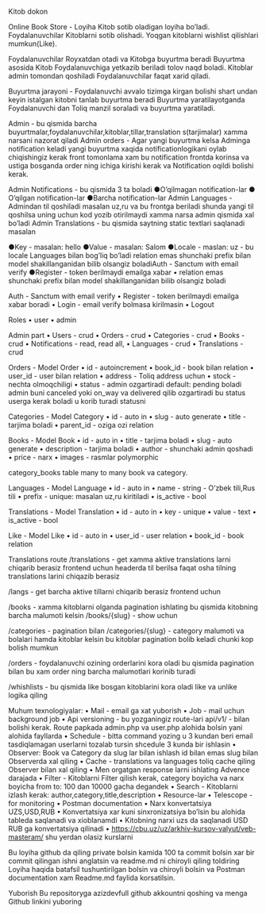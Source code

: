Kitob dokon  

Online Book Store - Loyiha Kitob sotib oladigan
loyiha bo’ladi. Foydalanuvchilar Kitoblarni sotib
olishadi. Yoqgan kitoblarni wishlist qilishlari
mumkun(Like).


Foydalanuvchilar Royxatdan otadi va Kitobga
buyurtma beradi Buyurtma asosida Kitob
Foydalanuvchiga yetkazib beriladi tolov naqd boladi.
Kitoblar admin tomondan qoshiladi Foydalanuvchilar
faqat xarid qiladi.

Buyurtma jarayoni - Foydalanuvchi avvalo tizimga
kirgan bolishi shart undan keyin istalgan kitobni
tanlab buyurtma beradi Buyurtma yaratilayotganda
Foydalanuvchi dan Toliq manzil soraladi va
buyurtma yaratiladi.

Admin - bu qismida barcha
buyurtmalar,foydalanuvchilar,kitoblar,tillar,translation
s(tarjimalar) xamma narsani nazorat qiladi
Admin orders - Agar yangi buyurtma kelsa Adminga
notification keladi yangi buyurtma xaqida notificationlogikani oylab chiqishingiz kerak front tomonlama
xam bu notification frontda korinsa va ustiga
bosganda order ning ichiga kirishi kerak va
Notification oqildi bolishi kerak.

Admin Notifications - bu qismida 3 ta boladi
●​O’qilmagan notification-lar
●​O’qilgan notification-lar
●​Barcha notification-lar
Admin Languages - Admindan til qoshiladi masalan
uz,ru va bu frontga beriladi shunda yangi til qoshilsa
uning uchun kod yozib otirilmaydi xamma narsa
admin qismida xal bo’ladi
Admin Translations - bu qismida saytning static
textlari saqlanadi masalan

●​Key - masalan: hello
●​Value - masalan: Salom
●​Locale - maslan: uz - bu locale Languages bilan
bog’liq bo’ladi relation emas shunchaki prefix
bilan model shakillanganidan bilib olsangiz
boladiAuth - Sanctum with email verify
●​Register - token berilmaydi emailga xabar
    • relation emas shunchaki prefix bilan model shakillanganidan bilib olsangiz boladi




Auth - Sanctum with email verify
    • Register - token berilmaydi emailga xabar boradi
    • Login - email verify bolmasa kirilmasin
    • Logout

Roles
    • user
    • admin

Admin part
    • Users - crud
    • Orders - crud
    • Categories - crud
    • Books - crud
    • Notifications - read, read all,
    • Languages - crud
    • Translations - crud

Orders - Model Order
    • id - autoincrement
    • book_id - book bilan relation
    • user_id - user bilan relation
    • address - Toliq address uchun
    • stock - nechta olmoqchiligi
    • status - admin ozgartiradi default: pending boladi admin buni canceled yoki on_way va delivered qilib ozgartiradi bu status userga kerak boladi u korib turadi statusni

Categories - Model Category
    • id - auto in
    • slug - auto generate
    • title - tarjima boladi
    • parent_id - oziga ozi relation 

Books - Model Book
    • id - auto in
    • title - tarjima boladi
    • slug - auto generate
    • description - tarjima boladi 
    • author - shunchaki admin qoshadi 
    • price - narx 
    • images - rasmlar polymorphic

category_books table many to many book va category.

Languages - Model Language
    • id - auto in
    • name - string - O’zbek tili,Rus tili
    • prefix - unique: masalan uz,ru kiritiladi
    • is_active - bool

Translations - Model Translation
    • id - auto in
    • key - unique
    • value - text
    • is_active - bool

Like - Model Like
    • id - auto in
    • user_id - user relation
    • book_id - book relation

Translations route
/translations - get xamma aktive translations larni chiqarib berasiz frontend uchun headerda til berilsa faqat osha tilning translations larini chiqazib berasiz

/langs - get barcha aktive tillarni chiqarib berasiz frontend uchun

/books - xamma kitoblarni olganda pagination ishlating bu qismida kitobning barcha malumoti kelsin
/books/{slug} - show uchun

/categories - pagination bilan
/categories/{slug} - category malumoti va bolalari hamda kitoblar kelsin bu kitoblar pagination bolib keladi chunki kop bolish mumkun

/orders - foydalanuvchi ozining orderlarini kora oladi bu qismida pagination bilan bu xam order ning barcha malumotlari korinib turadi

/whishlists - bu qismida like bosgan kitoblarini kora oladi like va unlike logika qiling




Muhum texnologiyalar:
    • Mail - email ga xat yuborish 
    • Job - mail uchun background job
    • Api versioning - bu yozganingiz route-lari api/v1/ - bilan bolishi kerak. Route papkada admin.php va user.php alohida bolsin yani alohida fayllarda
    • Schedule - bitta command yozing u 3 kundan beri email tasdiqlamagan userlarni tozalab tursin shcedule 3 kunda bir ishlasin
    • Observer: Book va Category da slug lar bilan ishlash id bilan emas slug bilan Observerda xal qiling
    • Cache - translations va languages toliq cache qiling Observer bilan xal qiling
    • Men orgatgan response larni ishlating Advence darajada
    • Filter - Kitoblarni Filter qilish kerak, category boyicha va narx boyicha from to: 100 dan 10000 gacha degandek
    • Search - Kitoblarni izlash kerak: author,category,title,description
    • Resource-lar
    • Telescope - for monitoring
    • Postman documentation
    • Narx konvertatsiya UZS,USD,RUB
    • Konvertatsiya xar kuni sinxronizatsiya bo’lsin bu alohida tableda saqlanadi va xioblanamdi
    • Kitobning narxi uzs da saqlanadi USD RUB ga konvertatsiya qilinadi
    • https://cbu.uz/uz/arkhiv-kursov-valyut/veb-masteram/ shu yerdan olasiz kurslarni


Bu loyiha github da qiling private bolsin kamida 100 ta commit bolsin xar bir commit qilingan ishni anglatsin va readme.md ni chiroyli qiling toldiring Loyiha haqida batafsil tushuntirilgan bolsin va chiroyli bolsin va Postman documentation xam Readme.md faylida korsatilsin.


Yuborish Bu repositoryga azizdevfull github akkountni qoshing va menga Github linkini yuboring


